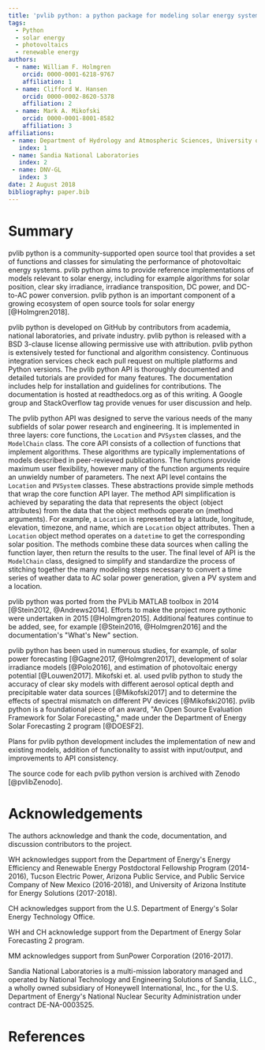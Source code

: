 ```yaml
---
title: 'pvlib python: a python package for modeling solar energy systems'
tags:
  - Python
  - solar energy
  - photovoltaics
  - renewable energy
authors:
  - name: William F. Holmgren
    orcid: 0000-0001-6218-9767
    affiliation: 1
  - name: Clifford W. Hansen
    orcid: 0000-0002-8620-5378
    affiliation: 2
  - name: Mark A. Mikofski
    orcid: 0000-0001-8001-8582
    affiliation: 3
affiliations:
 - name: Department of Hydrology and Atmospheric Sciences, University of Arizona
   index: 1
 - name: Sandia National Laboratories
   index: 2
 - name: DNV-GL
   index: 3
date: 2 August 2018
bibliography: paper.bib
---
```


# Summary

pvlib python is a community-supported open source tool that provides a
set of functions and classes for simulating the performance of
photovoltaic energy systems. pvlib python aims to provide reference
implementations of models relevant to solar energy, including for
example algorithms for solar position, clear sky irradiance, irradiance
transposition, DC power, and DC-to-AC power conversion. pvlib python is
an important component of a growing ecosystem of open source tools for
solar energy [@Holmgren2018].

pvlib python is developed on GitHub by contributors from academia,
national laboratories, and private industry. pvlib python is released
with a BSD 3-clause license allowing permissive use with attribution.
pvlib python is extensively tested for functional and algorithm
consistency. Continuous integration services check each pull request on
multiple platforms and Python versions. The pvlib python API is
thoroughly documented and detailed tutorials are provided for many
features. The documentation includes help for installation and
guidelines for contributions. The documentation is hosted at
readthedocs.org as of this writing. A Google group and StackOverflow tag
provide venues for user discussion and help.

The pvlib python API was designed to serve the various needs of the many
subfields of solar power research and engineering. It is implemented in
three layers: core functions, the ``Location`` and ``PVSystem`` classes,
and the ``ModelChain`` class. The core API consists of a collection of
functions that implement algorithms. These algorithms are typically
implementations of models described in peer-reviewed publications. The
functions provide maximum user flexibility, however many of the function
arguments require an unwieldy number of parameters. The next API level
contains the ``Location`` and ``PVSystem`` classes. These abstractions
provide simple methods that wrap the core function API layer. The method
API simplification is achieved by separating the data that represents
the object (object attributes) from the data that the object methods
operate on (method arguments). For example, a ``Location`` is
represented by a latitude, longitude, elevation, timezone, and name,
which are ``Location`` object attributes. Then a ``Location`` object
method operates on a ``datetime`` to get the corresponding solar
position. The methods combine these data sources when calling the
function layer, then return the results to the user. The final level of
API is the ``ModelChain`` class, designed to simplify and standardize
the process of stitching together the many modeling steps necessary to
convert a time series of weather data to AC solar power generation,
given a PV system and a location.

pvlib python was ported from the PVLib MATLAB toolbox in 2014
[@Stein2012, @Andrews2014]. Efforts to make the project more pythonic
were undertaken in 2015 [@Holmgren2015]. Additional features continue to
be added, see, for example [@Stein2016, @Holmgren2016] and the
documentation's "What's New" section.

pvlib python has been used in numerous studies, for example, of solar
power forecasting [@Gagne2017, @Holmgren2017], development of solar
irradiance models [@Polo2016], and estimation of photovoltaic energy
potential [@Louwen2017]. Mikofski et. al. used pvlib python to study
the accuracy of clear sky models with different aerosol optical depth
and precipitable water data sources [@Mikofski2017] and to determine the
effects of spectral mismatch on different PV devices [@Mikofski2016].
pvlib python is a foundational piece of an award, "An Open Source
Evaluation Framework for Solar Forecasting," made under the Department
of Energy Solar Forecasting 2 program [@DOESF2].

Plans for pvlib python development includes the implementation of new
and existing models, addition of functionality to assist with
input/output, and improvements to API consistency.

The source code for each pvlib python version is archived with Zenodo
[@pvlibZenodo].

# Acknowledgements

The authors acknowledge and thank the code, documentation, and
discussion contributors to the project.

WH acknowledges support from the Department of Energy's Energy
Efficiency and Renewable Energy Postdoctoral Fellowship Program
(2014-2016), Tucson Electric Power, Arizona Public Service, and Public
Service Company of New Mexico (2016-2018), and University of Arizona
Institute for Energy Solutions (2017-2018).

CH acknowledges support from the U.S. Department of Energy's Solar
Energy Technology Office.

WH and CH acknowledge support from the Department of Energy Solar
Forecasting 2 program.

MM acknowledges support from SunPower Corporation (2016-2017).

Sandia National Laboratories is a multi-mission laboratory managed and
operated by National Technology and Engineering Solutions of Sandia,
LLC., a wholly owned subsidiary of Honeywell International, Inc., for
the U.S. Department of Energy's National Nuclear Security Administration
under contract DE-NA-0003525.

# References
